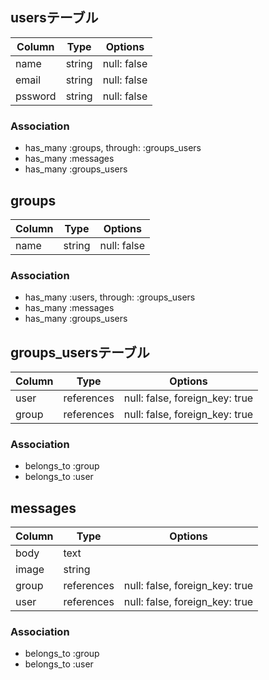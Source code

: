 ## usersテーブル

|Column|Type|Options|
|------|----|-------|
|name|string|null: false|
|email|string|null: false|
|pssword|string|null: false|

### Association
- has_many :groups, through: :groups_users
- has_many :messages
- has_many :groups_users

## groups
|Column|Type|Options|
|------|----|-------|
|name|string|null: false|

### Association
- has_many :users, through: :groups_users
- has_many :messages
- has_many :groups_users

## groups_usersテーブル

|Column|Type|Options|
|------|----|-------|
|user|references|null: false, foreign_key: true|
|group|references|null: false, foreign_key: true|

### Association
- belongs_to :group
- belongs_to :user

## messages

|Column|Type|Options|
|------|----|-------|
|body|text| 
|image|string| |
|group|references|null: false, foreign_key: true|
|user|references|null: false, foreign_key: true|

### Association
- belongs_to :group
- belongs_to :user